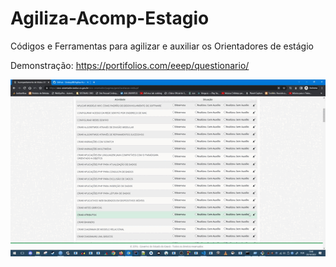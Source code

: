 # Agiliza-Acomp-Estagio
Códigos e Ferramentas para agilizar e auxiliar os Orientadores de estágio

Demonstração: https://portifolios.com/eeep/questionario/

![Alt Text](https://github.com/CiroboyBR/Agiliza-Acomp-Estagio/blob/main/agiliza%20sice%202.gif)
